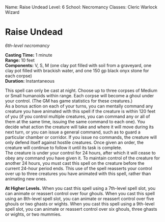 Name: Raise Undead
Level: 6
School: Necromancy
Classes: Cleric
         Warlock
         Wizard

# Raise Undead 
_6th-level necromancy_ 

**Casting Time:** 1 minute    
**Range:** 10 feet    
**Components:** V, S, M (one clay pot filled with soil from a graveyard, one clay pot filled with brackish water, and one 150 gp black onyx stone for each corpse)    
**Duration:** Instantaneous 

This spell can only be cast at night. Choose up to three corpses of Medium or Small humanoids within range. Each corpse will become a ghoul under your control. (The GM has game statistics for these creatures.)    
As a bonus action on each of your turns, you can mentally command any creature you have animated with this spell if the creature is within 120 feet of you (if you control multiple creatures, you can command any or all of them at the same time, issuing the same command to each one). You decide what action the creature will take and where it will move during its next turn, or you can issue a general command, such as to guard a particular chamber or corridor. If you issue no commands, the creature will only defend itself against hostile creatures. Once given an order, the creature will continue to follow it until its task is complete.    
The creature is under your control for 24 hours, after which it will cease to obey any command you have given it. To maintain control of the creature for another 24 hours, you must cast this spell on the creature before the current 24-hour period ends. This use of the spell reasserts your control over up to three creatures you have animated with this spell, rather than animating new ones. 

**At Higher Levels.** When you cast this spell using a 7th-level spell slot, you can animate or reassert control over four ghouls. When you cast this spell using an 8th-level spell slot, you can animate or reassert control over five ghouls or two ghasts or wights. When you cast this spell using a 9th-level spell slot, you can animate or reassert control over six ghouls, three ghasts or wights, or two mummies.